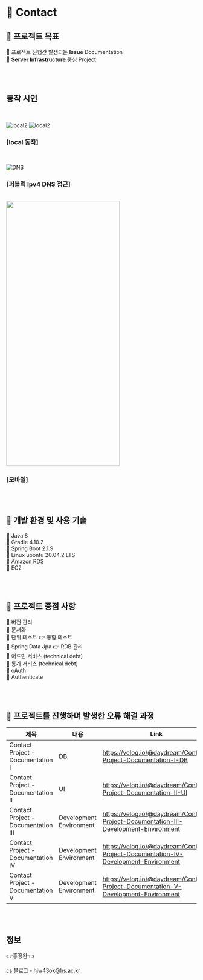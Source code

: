 # 🔖  Contact


## 🛒 프로젝트 목표

🔹 프로젝트 진행간 발생되는 **Issue** Documentation <br>
🔹 **Server Infrastructure** 중심 Project

<br><br>

## 동작 시연
<br>

![local2](https://user-images.githubusercontent.com/76596316/141294919-05dbea12-bf34-4930-8fb8-57a603711b98.jpg)
![local2](https://user-images.githubusercontent.com/76596316/141294936-7a26dc55-bcb8-4e1c-bd50-6d3e7d9e9d52.jpg)
### [local 동작]

<br>

![DNS](https://user-images.githubusercontent.com/76596316/141295024-f56b5cd0-039c-48a5-b1e5-0fe5d56a9a18.jpg)
### [퍼블릭 Ipv4 DNS 접근]

<br>

<img src="https://user-images.githubusercontent.com/76596316/141295041-a0432484-4ff5-492f-8ed1-40060e9aa578.jpg" width="300" height="700">

### [모바일] 



<br><br>
## 🛒 개발 환경 및 사용 기술

🔹 Java 8 <br>
🔹 Gradle 4.10.2 <br>
🔹 Spring Boot 2.1.9 <br>
🔹 Linux ubontu 20.04.2 LTS <br>
🔹 Amazon RDS <br>
🔹 EC2

<br><br>

## 🛒 프로젝트 중점 사항

🔹 버전 관리 <br>
🔹 문서화 <br>
🔹 단위 테스트 👉 통합 테스트 <br>
🔹 Spring Data Jpa 👉 RDB 관리 <br>
🔹 어드민 서비스 (technical debt) <br>
🔹 통계 서비스 (technical debt) <br>
🔹 oAuth <br>
🔹 Authenticate

<br><br>
## 🛒 프로젝트를 진행하며 발생한 오류 해결 과정


|제목|내용|Link|
|------|---|---|
|Contact Project - Documentation I|DB|https://velog.io/@daydream/Contact-Project-Documentation-I-DB|
|Contact Project - Documentation II|UI|https://velog.io/@daydream/Contact-Project-Documentation-II-UI|
|Contact Project - Documentation III|Development Environment|https://velog.io/@daydream/Contact-Project-Documentation-III-Development-Environment|
|Contact Project - Documentation IV|Development Environment|https://velog.io/@daydream/Contact-Project-Documentation-IV-Development-Environment|
|Contact Project - Documentation V|Development Environment|https://velog.io/@daydream/Contact-Project-Documentation-V-Development-Environment|





<br><br>
## 정보

👉홍정완👈

[cs 블로그](https://velog.io/@daydream) -
hjw43ok@hs.ac.kr
